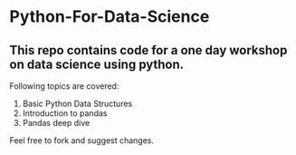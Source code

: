 # Python-For-Data-Science

## This repo contains code for a one day workshop on data science using python.

Following topics are covered:
1. Basic Python Data Structures
2. Introduction to pandas
3. Pandas deep dive

Feel free to fork and suggest changes.
